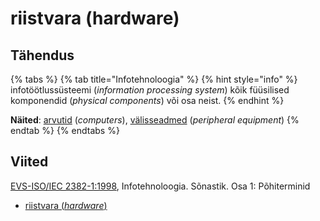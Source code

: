 # riistvara \(hardware\)

## Tähendus

{% tabs %}
{% tab title="Infotehnoloogia" %}
{% hint style="info" %}
 infotöötlussüsteemi \(_information processing system_\) kõik füüsilised komponendid  \(_physical components_\) või osa neist.
{% endhint %}

**Näited**: [arvutid](arvuti-computer.md) \(_computers_\), [välisseadmed](vaelisseadmed-peripheral-equipment.md) \(_peripheral equipment_\)
{% endtab %}
{% endtabs %}

## Viited

[EVS-ISO/IEC 2382-1:1998](https://www.evs.ee/et/evs-iso-iec-2382-1-1998), Infotehnoloogia. Sõnastik. Osa 1: Põhiterminid

* [riistvara \(_hardware_\)](https://www.eki.ee/dict/its/index.cgi?Q=D05E319E-6C03-1014-88DC-FC5F0DBED45A&F=GUID&C01=1&C02=0&C10=1)

